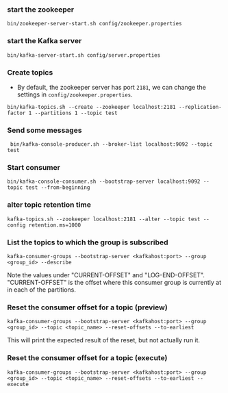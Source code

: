 ### start the zookeeper
```
bin/zookeeper-server-start.sh config/zookeeper.properties
```


### start the Kafka server
```
bin/kafka-server-start.sh config/server.properties
```

### Create topics
- By default, the zookeeper server has port `2181`, we can change the settings in  `config/zookeeper.properties`.
```
bin/kafka-topics.sh --create --zookeeper localhost:2181 --replication-factor 1 --partitions 1 --topic test
```

### Send some messages
```
 bin/kafka-console-producer.sh --broker-list localhost:9092 --topic test
```

### Start consumer
```
bin/kafka-console-consumer.sh --bootstrap-server localhost:9092 --topic test --from-beginning
```

### alter topic retention time
```
kafka-topics.sh --zookeeper localhost:2181 --alter --topic test --config retention.ms=1000
```

### List the topics to which the group is subscribed
```
kafka-consumer-groups --bootstrap-server <kafkahost:port> --group <group_id> --describe
```
Note the values under "CURRENT-OFFSET" and "LOG-END-OFFSET". "CURRENT-OFFSET" is the offset where this consumer group is currently at in each of the partitions.

### Reset the consumer offset for a topic (preview)
```
kafka-consumer-groups --bootstrap-server <kafkahost:port> --group <group_id> --topic <topic_name> --reset-offsets --to-earliest
```
This will print the expected result of the reset, but not actually run it.

### Reset the consumer offset for a topic (execute)
```
kafka-consumer-groups --bootstrap-server <kafkahost:port> --group <group_id> --topic <topic_name> --reset-offsets --to-earliest --execute
```
